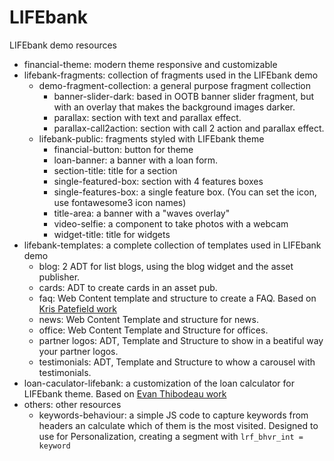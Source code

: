 # LIFEbank
LIFEbank demo resources
* financial-theme: modern theme responsive and customizable
* lifebank-fragments: collection of fragments used in the LIFEbank demo
    * demo-fragment-collection: a general purpose fragment collection 
        * banner-slider-dark: based in OOTB banner slider fragment, but with an overlay that makes the background images darker.
        * parallax: section with text and parallax effect.
        * parallax-call2action: section with call 2 action and parallax effect.
    * lifebank-public: fragments styled with LIFEbank theme
        * financial-button: button for theme
        * loan-banner: a banner with a loan form.
        * section-title: title for a section
        * single-featured-box: section with 4 features boxes
        * single-features-box: a single feature box. (You can set the icon, use fontawesome3 icon names)
        * title-area: a banner with a "waves overlay"
        * video-selfie: a component to take photos with a webcam
        * widget-title: title for widgets
* lifebank-templates: a complete collection of templates used in LIFEbank demo
    * blog: 2 ADT for list blogs, using the blog widget and the asset publisher.
    * cards: ADT to create cards in an asset pub.
    * faq: Web Content template and structure to create a FAQ. Based on [Kris Patefield work](https://github.com/kristianp335/application_display_templates)
    * news: Web Content Template and structure for news.
    * office: Web Content Template and Structure for offices.
    * partner logos: ADT, Template and Structure to show in a beatiful way your partner logos.
    * testimonials: ADT, Template and Structure to whow a carousel with testimonials.
* loan-caculator-lifebank: a customization of the loan calculator for LIFEbank theme. Based on [Evan Thibodeau work](https://github.com/ethib137/loan-calculator)
* others: other resources
    * keywords-behaviour: a simple JS code to capture keywords from headers an calculate which of them is the most visited. Designed to use for Personalization, creating a segment with `lrf_bhvr_int = keyword`